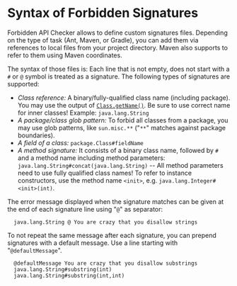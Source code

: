 # Syntax of Forbidden Signatures #

Forbidden API Checker allows to define custom signatures files. Depending on
the type of task (Ant, Maven, or Gradle), you can add them via references to
local files from your project directory. Maven also supports to refer to them using
Maven coordinates.

The syntax of those files is: Each line that is not empty, does not start with a
`#` or `@` symbol is treated as a signature. The following types
of signatures are supported:


  * *Class reference:* A binary/fully-qualified class name (including package). You may
    use the output of [`Class.getName()`](https://docs.oracle.com/javase/6/docs/api/java/lang/Class.html#getName()).
    Be sure to use correct name for inner
    classes! Example: `java.lang.String`
  * *A package/class glob pattern:* To forbid all classes from a package, you may use
    glob patterns, like `sun.misc.**` ("`**`" matches against package
    boundaries).
  * *A field of a class:* `package.Class#fieldName`
  * *A method signature:* It consists of a binary class name, followed by `#`
    and a method name including method parameters: `java.lang.String#concat(java.lang.String)` --
    All method parameters need to use fully qualified class names!
    To refer to instance constructors, use the method name `<init>`, e.g. `java.lang.Integer#<init>(int)`.

The error message displayed when the signature matches can be given at the end of each
signature line using "`@`" as separator:

```
  java.lang.String @ You are crazy that you disallow strings
```

To not repeat the same message after each signature, you can prepend signatures
with a default message. Use a line starting with "`@defaultMessage`".

```
  @defaultMessage You are crazy that you disallow substrings
  java.lang.String#substring(int)
  java.lang.String#substring(int,int)
```

